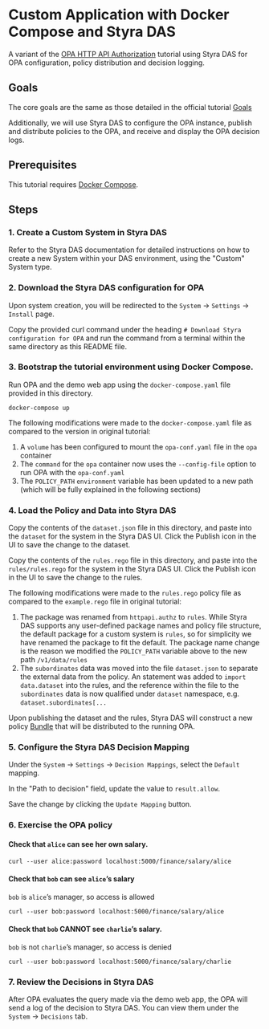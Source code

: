 # Custom Application with Docker Compose and Styra DAS

A variant of the [OPA HTTP API Authorization](https://www.openpolicyagent.org/docs/latest/http-api-authorization/) tutorial using Styra DAS for OPA configuration, policy distribution and decision logging.

## Goals

The core goals are the same as those detailed in the official tutorial [Goals](https://www.openpolicyagent.org/docs/latest/http-api-authorization/#goals)

Additionally, we will use Styra DAS to configure the OPA instance, publish and distribute policies to the OPA, and receive and display the OPA decision logs.

## Prerequisites

This tutorial requires [Docker Compose](https://docs.docker.com/compose/install/).

## Steps

### 1. Create a Custom System in Styra DAS

Refer to the Styra DAS documentation for detailed instructions on how to create a new System within your DAS environment, using the "Custom" System type.

### 2. Download the Styra DAS configuration for OPA

Upon system creation, you will be redirected to the `System` -> `Settings` -> `Install` page.

Copy the provided curl command under the heading `# Download Styra configuration for OPA` and run the command from a terminal within the same directory as this README file.

### 3. Bootstrap the tutorial environment using Docker Compose.

Run OPA and the demo web app using the `docker-compose.yaml` file provided in this directory.

```
docker-compose up
```

The following modifications were made to the `docker-compose.yaml` file as compared to the version in original tutorial:
1. A `volume` has been configured to mount the `opa-conf.yaml` file in the `opa` container
2. The `command` for the `opa` container now uses the `--config-file` option to run OPA with the `opa-conf.yaml`
3. The `POLICY_PATH` `environment` variable has been updated to a new path (which will be fully explained in the following sections) 

### 4. Load the Policy and Data into Styra DAS

Copy the contents of the `dataset.json` file in this directory, and paste into the `dataset` for the system in the Styra DAS UI. Click the Publish icon in the UI to save the change to the dataset.

Copy the contents of the `rules.rego` file in this directory, and paste into the `rules/rules.rego` for the system in the Styra DAS UI.  Click the Publish icon in the UI to save the change to the rules.

The following modifications were made to the `rules.rego` policy file as compared to the `example.rego` file in original tutorial:
1. The package was renamed from `httpapi.authz` to `rules`.  While Styra DAS supports any user-defined package names and policy file structure, the default package for a custom system is `rules`, so for simplicity we have renamed the package to fit the default. The package name change is the reason we modified the `POLICY_PATH` variable above to the new path `/v1/data/rules`
2. The `subordinates` data was moved into the file `dataset.json` to separate the external data from the policy.  An statement was added to `import data.dataset` into the rules, and the reference within the file to the `subordinates` data is now qualified under `dataset` namespace, e.g. `dataset.subordinates[...` 

Upon publishing the dataset and the rules, Styra DAS will construct a new policy [Bundle](https://www.openpolicyagent.org/docs/latest/management/#bundles) that will be distributed to the running OPA.

### 5. Configure the Styra DAS Decision Mapping

Under the `System` -> `Settings` -> `Decision Mappings`, select the `Default` mapping.

In the "Path to decision" field, update the value to `result.allow`.

Save the change by clicking the `Update Mapping` button.

### 6. Exercise the OPA policy

#### Check that `alice` can see her own salary.

```
curl --user alice:password localhost:5000/finance/salary/alice
```

#### Check that `bob` can see `alice`’s salary
`bob` is `alice`’s manager, so access is allowed

```
curl --user bob:password localhost:5000/finance/salary/alice
```

#### Check that `bob` CANNOT see `charlie`’s salary.
`bob` is not `charlie`’s manager, so access is denied

```
curl --user bob:password localhost:5000/finance/salary/charlie
```

### 7. Review the Decisions in Styra DAS

After OPA evaluates the query made via the demo web app, the OPA will send a log of the decision to Styra DAS.  You can view them under the `System` -> `Decisions` tab.
